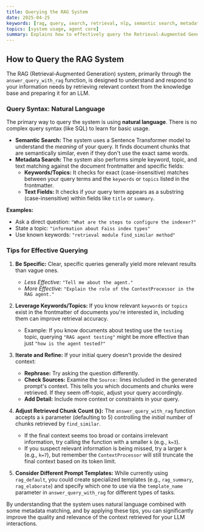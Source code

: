 ```yaml
---
title: Querying the RAG System
date: 2025-04-25
keywords: [rag, query, search, retrieval, nlp, semantic search, metadata search]
topics: [system usage, agent core]
summary: Explains how to effectively query the Retrieval-Augmented Generation (RAG) system built with RetrievalModule and RAGAgent. Covers query syntax (natural language) and provides tips for better results.
---
```


## How to Query the RAG System

The RAG (Retrieval-Augmented Generation) system, primarily through the `answer_query_with_rag` function, is designed to understand and respond to your information needs by retrieving relevant context from the knowledge base and preparing it for an LLM.

### Query Syntax: Natural Language

The primary way to query the system is using **natural language**. There is no complex query syntax (like SQL) to learn for basic usage.

*   **Semantic Search:** The system uses a Sentence Transformer model to understand the *meaning* of your query. It finds document chunks that are semantically similar, even if they don't use the exact same words.
*   **Metadata Search:** The system also performs simple keyword, topic, and text matching against the document frontmatter and specific fields:
    *   **Keywords/Topics:** It checks for exact (case-insensitive) matches between your query terms and the `keywords` or `topics` listed in the frontmatter.
    *   **Text Fields:** It checks if your query term appears as a substring (case-insensitive) within fields like `title` or `summary`.

**Examples:**

*   Ask a direct question: `"What are the steps to configure the indexer?"`
*   State a topic: `"information about Faiss index types"`
*   Use known keywords: `"retrieval module find_similar method"`

### Tips for Effective Querying

1.  **Be Specific:** Clear, specific queries generally yield more relevant results than vague ones.
    *   *Less Effective:* `"Tell me about the agent."`
    *   *More Effective:* `"Explain the role of the ContextProcessor in the RAG agent."`

2.  **Leverage Keywords/Topics:** If you know relevant `keywords` or `topics` exist in the frontmatter of documents you're interested in, including them can improve retrieval accuracy.
    *   Example: If you know documents about testing use the `testing` topic, querying `"RAG agent testing"` might be more effective than just `"how is the agent tested?"`

3.  **Iterate and Refine:** If your initial query doesn't provide the desired context:
    *   **Rephrase:** Try asking the question differently.
    *   **Check Sources:** Examine the `Source:` lines included in the generated prompt's context. This tells you which documents and chunks were retrieved. If they seem off-topic, adjust your query accordingly.
    *   **Add Detail:** Include more context or constraints in your query.

4.  **Adjust Retrieved Chunk Count (`k`):** The `answer_query_with_rag` function accepts a `k` parameter (defaulting to 5) controlling the *initial* number of chunks retrieved by `find_similar`.
    *   If the final context seems too broad or contains irrelevant information, try calling the function with a smaller `k` (e.g., `k=3`).
    *   If you suspect relevant information is being missed, try a larger `k` (e.g., `k=7`), but remember the `ContextProcessor` will still truncate the final context based on its token limit.

5.  **Consider Different Prompt Templates:** While currently using `rag_default`, you could create specialized templates (e.g., `rag_summary`, `rag_elaborate`) and specify which one to use via the `template_name` parameter in `answer_query_with_rag` for different types of tasks.

By understanding that the system uses natural language combined with some metadata matching, and by applying these tips, you can significantly improve the quality and relevance of the context retrieved for your LLM interactions. 